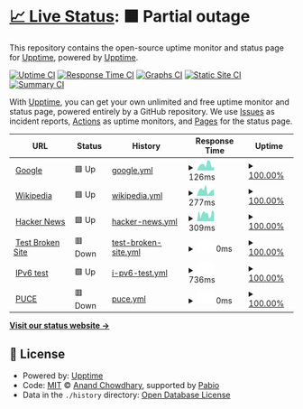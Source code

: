 # [📈 Live Status](https://demo.upptime.js.org): <!--live status--> **🟧 Partial outage**

This repository contains the open-source uptime monitor and status page for [Upptime](https://upptime.js.org), powered by [Upptime](https://github.com/upptime/upptime).

[![Uptime CI](https://github.com/fgmartinezt/repoUpptime/workflows/Uptime%20CI/badge.svg)](https://github.com/fgmartinezt/repoUpptime/actions?query=workflow%3A%22Uptime+CI%22)
[![Response Time CI](https://github.com/fgmartinezt/repoUpptime/workflows/Response%20Time%20CI/badge.svg)](https://github.com/fgmartinezt/repoUpptime/actions?query=workflow%3A%22Response+Time+CI%22)
[![Graphs CI](https://github.com/fgmartinezt/repoUpptime/workflows/Graphs%20CI/badge.svg)](https://github.com/fgmartinezt/repoUpptime/actions?query=workflow%3A%22Graphs+CI%22)
[![Static Site CI](https://github.com/fgmartinezt/repoUpptime/workflows/Static%20Site%20CI/badge.svg)](https://github.com/fgmartinezt/repoUpptime/actions?query=workflow%3A%22Static+Site+CI%22)
[![Summary CI](https://github.com/fgmartinezt/repoUpptime/workflows/Summary%20CI/badge.svg)](https://github.com/fgmartinezt/repoUpptime/actions?query=workflow%3A%22Summary+CI%22)

With [Upptime](https://upptime.js.org), you can get your own unlimited and free uptime monitor and status page, powered entirely by a GitHub repository. We use [Issues](https://github.com/upptime/upptime/issues) as incident reports, [Actions](https://github.com/fgmartinezt/repoUpptime/actions) as uptime monitors, and [Pages](https://demo.upptime.js.org) for the status page.

<!--start: status pages-->
<!-- This summary is generated by Upptime (https://github.com/upptime/upptime) -->
<!-- Do not edit this manually, your changes will be overwritten -->
<!-- prettier-ignore -->
| URL | Status | History | Response Time | Uptime |
| --- | ------ | ------- | ------------- | ------ |
| <img alt="" src="https://icons.duckduckgo.com/ip3/www.google.com.ico" height="13"> [Google](https://www.google.com) | 🟩 Up | [google.yml](https://github.com/Gabo19Mtz/repoUpptime/commits/HEAD/history/google.yml) | <details><summary><img alt="Response time graph" src="./graphs/google/response-time-week.png" height="20"> 126ms</summary><br><a href="https://fgmartinezt.github.io/repoUpptime/history/google"><img alt="Response time 108" src="https://img.shields.io/endpoint?url=https%3A%2F%2Fraw.githubusercontent.com%2FGabo19Mtz%2FrepoUpptime%2FHEAD%2Fapi%2Fgoogle%2Fresponse-time.json"></a><br><a href="https://fgmartinezt.github.io/repoUpptime/history/google"><img alt="24-hour response time 72" src="https://img.shields.io/endpoint?url=https%3A%2F%2Fraw.githubusercontent.com%2FGabo19Mtz%2FrepoUpptime%2FHEAD%2Fapi%2Fgoogle%2Fresponse-time-day.json"></a><br><a href="https://fgmartinezt.github.io/repoUpptime/history/google"><img alt="7-day response time 126" src="https://img.shields.io/endpoint?url=https%3A%2F%2Fraw.githubusercontent.com%2FGabo19Mtz%2FrepoUpptime%2FHEAD%2Fapi%2Fgoogle%2Fresponse-time-week.json"></a><br><a href="https://fgmartinezt.github.io/repoUpptime/history/google"><img alt="30-day response time 108" src="https://img.shields.io/endpoint?url=https%3A%2F%2Fraw.githubusercontent.com%2FGabo19Mtz%2FrepoUpptime%2FHEAD%2Fapi%2Fgoogle%2Fresponse-time-month.json"></a><br><a href="https://fgmartinezt.github.io/repoUpptime/history/google"><img alt="1-year response time 108" src="https://img.shields.io/endpoint?url=https%3A%2F%2Fraw.githubusercontent.com%2FGabo19Mtz%2FrepoUpptime%2FHEAD%2Fapi%2Fgoogle%2Fresponse-time-year.json"></a></details> | <details><summary><a href="https://fgmartinezt.github.io/repoUpptime/history/google">100.00%</a></summary><a href="https://fgmartinezt.github.io/repoUpptime/history/google"><img alt="All-time uptime 100.00%" src="https://img.shields.io/endpoint?url=https%3A%2F%2Fraw.githubusercontent.com%2FGabo19Mtz%2FrepoUpptime%2FHEAD%2Fapi%2Fgoogle%2Fuptime.json"></a><br><a href="https://fgmartinezt.github.io/repoUpptime/history/google"><img alt="24-hour uptime 100.00%" src="https://img.shields.io/endpoint?url=https%3A%2F%2Fraw.githubusercontent.com%2FGabo19Mtz%2FrepoUpptime%2FHEAD%2Fapi%2Fgoogle%2Fuptime-day.json"></a><br><a href="https://fgmartinezt.github.io/repoUpptime/history/google"><img alt="7-day uptime 100.00%" src="https://img.shields.io/endpoint?url=https%3A%2F%2Fraw.githubusercontent.com%2FGabo19Mtz%2FrepoUpptime%2FHEAD%2Fapi%2Fgoogle%2Fuptime-week.json"></a><br><a href="https://fgmartinezt.github.io/repoUpptime/history/google"><img alt="30-day uptime 100.00%" src="https://img.shields.io/endpoint?url=https%3A%2F%2Fraw.githubusercontent.com%2FGabo19Mtz%2FrepoUpptime%2FHEAD%2Fapi%2Fgoogle%2Fuptime-month.json"></a><br><a href="https://fgmartinezt.github.io/repoUpptime/history/google"><img alt="1-year uptime 100.00%" src="https://img.shields.io/endpoint?url=https%3A%2F%2Fraw.githubusercontent.com%2FGabo19Mtz%2FrepoUpptime%2FHEAD%2Fapi%2Fgoogle%2Fuptime-year.json"></a></details>
| <img alt="" src="https://icons.duckduckgo.com/ip3/en.wikipedia.org.ico" height="13"> [Wikipedia](https://en.wikipedia.org) | 🟩 Up | [wikipedia.yml](https://github.com/Gabo19Mtz/repoUpptime/commits/HEAD/history/wikipedia.yml) | <details><summary><img alt="Response time graph" src="./graphs/wikipedia/response-time-week.png" height="20"> 277ms</summary><br><a href="https://fgmartinezt.github.io/repoUpptime/history/wikipedia"><img alt="Response time 246" src="https://img.shields.io/endpoint?url=https%3A%2F%2Fraw.githubusercontent.com%2FGabo19Mtz%2FrepoUpptime%2FHEAD%2Fapi%2Fwikipedia%2Fresponse-time.json"></a><br><a href="https://fgmartinezt.github.io/repoUpptime/history/wikipedia"><img alt="24-hour response time 195" src="https://img.shields.io/endpoint?url=https%3A%2F%2Fraw.githubusercontent.com%2FGabo19Mtz%2FrepoUpptime%2FHEAD%2Fapi%2Fwikipedia%2Fresponse-time-day.json"></a><br><a href="https://fgmartinezt.github.io/repoUpptime/history/wikipedia"><img alt="7-day response time 277" src="https://img.shields.io/endpoint?url=https%3A%2F%2Fraw.githubusercontent.com%2FGabo19Mtz%2FrepoUpptime%2FHEAD%2Fapi%2Fwikipedia%2Fresponse-time-week.json"></a><br><a href="https://fgmartinezt.github.io/repoUpptime/history/wikipedia"><img alt="30-day response time 246" src="https://img.shields.io/endpoint?url=https%3A%2F%2Fraw.githubusercontent.com%2FGabo19Mtz%2FrepoUpptime%2FHEAD%2Fapi%2Fwikipedia%2Fresponse-time-month.json"></a><br><a href="https://fgmartinezt.github.io/repoUpptime/history/wikipedia"><img alt="1-year response time 246" src="https://img.shields.io/endpoint?url=https%3A%2F%2Fraw.githubusercontent.com%2FGabo19Mtz%2FrepoUpptime%2FHEAD%2Fapi%2Fwikipedia%2Fresponse-time-year.json"></a></details> | <details><summary><a href="https://fgmartinezt.github.io/repoUpptime/history/wikipedia">100.00%</a></summary><a href="https://fgmartinezt.github.io/repoUpptime/history/wikipedia"><img alt="All-time uptime 100.00%" src="https://img.shields.io/endpoint?url=https%3A%2F%2Fraw.githubusercontent.com%2FGabo19Mtz%2FrepoUpptime%2FHEAD%2Fapi%2Fwikipedia%2Fuptime.json"></a><br><a href="https://fgmartinezt.github.io/repoUpptime/history/wikipedia"><img alt="24-hour uptime 100.00%" src="https://img.shields.io/endpoint?url=https%3A%2F%2Fraw.githubusercontent.com%2FGabo19Mtz%2FrepoUpptime%2FHEAD%2Fapi%2Fwikipedia%2Fuptime-day.json"></a><br><a href="https://fgmartinezt.github.io/repoUpptime/history/wikipedia"><img alt="7-day uptime 100.00%" src="https://img.shields.io/endpoint?url=https%3A%2F%2Fraw.githubusercontent.com%2FGabo19Mtz%2FrepoUpptime%2FHEAD%2Fapi%2Fwikipedia%2Fuptime-week.json"></a><br><a href="https://fgmartinezt.github.io/repoUpptime/history/wikipedia"><img alt="30-day uptime 100.00%" src="https://img.shields.io/endpoint?url=https%3A%2F%2Fraw.githubusercontent.com%2FGabo19Mtz%2FrepoUpptime%2FHEAD%2Fapi%2Fwikipedia%2Fuptime-month.json"></a><br><a href="https://fgmartinezt.github.io/repoUpptime/history/wikipedia"><img alt="1-year uptime 100.00%" src="https://img.shields.io/endpoint?url=https%3A%2F%2Fraw.githubusercontent.com%2FGabo19Mtz%2FrepoUpptime%2FHEAD%2Fapi%2Fwikipedia%2Fuptime-year.json"></a></details>
| <img alt="" src="https://icons.duckduckgo.com/ip3/news.ycombinator.com.ico" height="13"> [Hacker News](https://news.ycombinator.com) | 🟩 Up | [hacker-news.yml](https://github.com/Gabo19Mtz/repoUpptime/commits/HEAD/history/hacker-news.yml) | <details><summary><img alt="Response time graph" src="./graphs/hacker-news/response-time-week.png" height="20"> 309ms</summary><br><a href="https://fgmartinezt.github.io/repoUpptime/history/hacker-news"><img alt="Response time 328" src="https://img.shields.io/endpoint?url=https%3A%2F%2Fraw.githubusercontent.com%2FGabo19Mtz%2FrepoUpptime%2FHEAD%2Fapi%2Fhacker-news%2Fresponse-time.json"></a><br><a href="https://fgmartinezt.github.io/repoUpptime/history/hacker-news"><img alt="24-hour response time 365" src="https://img.shields.io/endpoint?url=https%3A%2F%2Fraw.githubusercontent.com%2FGabo19Mtz%2FrepoUpptime%2FHEAD%2Fapi%2Fhacker-news%2Fresponse-time-day.json"></a><br><a href="https://fgmartinezt.github.io/repoUpptime/history/hacker-news"><img alt="7-day response time 309" src="https://img.shields.io/endpoint?url=https%3A%2F%2Fraw.githubusercontent.com%2FGabo19Mtz%2FrepoUpptime%2FHEAD%2Fapi%2Fhacker-news%2Fresponse-time-week.json"></a><br><a href="https://fgmartinezt.github.io/repoUpptime/history/hacker-news"><img alt="30-day response time 328" src="https://img.shields.io/endpoint?url=https%3A%2F%2Fraw.githubusercontent.com%2FGabo19Mtz%2FrepoUpptime%2FHEAD%2Fapi%2Fhacker-news%2Fresponse-time-month.json"></a><br><a href="https://fgmartinezt.github.io/repoUpptime/history/hacker-news"><img alt="1-year response time 328" src="https://img.shields.io/endpoint?url=https%3A%2F%2Fraw.githubusercontent.com%2FGabo19Mtz%2FrepoUpptime%2FHEAD%2Fapi%2Fhacker-news%2Fresponse-time-year.json"></a></details> | <details><summary><a href="https://fgmartinezt.github.io/repoUpptime/history/hacker-news">100.00%</a></summary><a href="https://fgmartinezt.github.io/repoUpptime/history/hacker-news"><img alt="All-time uptime 100.00%" src="https://img.shields.io/endpoint?url=https%3A%2F%2Fraw.githubusercontent.com%2FGabo19Mtz%2FrepoUpptime%2FHEAD%2Fapi%2Fhacker-news%2Fuptime.json"></a><br><a href="https://fgmartinezt.github.io/repoUpptime/history/hacker-news"><img alt="24-hour uptime 100.00%" src="https://img.shields.io/endpoint?url=https%3A%2F%2Fraw.githubusercontent.com%2FGabo19Mtz%2FrepoUpptime%2FHEAD%2Fapi%2Fhacker-news%2Fuptime-day.json"></a><br><a href="https://fgmartinezt.github.io/repoUpptime/history/hacker-news"><img alt="7-day uptime 100.00%" src="https://img.shields.io/endpoint?url=https%3A%2F%2Fraw.githubusercontent.com%2FGabo19Mtz%2FrepoUpptime%2FHEAD%2Fapi%2Fhacker-news%2Fuptime-week.json"></a><br><a href="https://fgmartinezt.github.io/repoUpptime/history/hacker-news"><img alt="30-day uptime 100.00%" src="https://img.shields.io/endpoint?url=https%3A%2F%2Fraw.githubusercontent.com%2FGabo19Mtz%2FrepoUpptime%2FHEAD%2Fapi%2Fhacker-news%2Fuptime-month.json"></a><br><a href="https://fgmartinezt.github.io/repoUpptime/history/hacker-news"><img alt="1-year uptime 100.00%" src="https://img.shields.io/endpoint?url=https%3A%2F%2Fraw.githubusercontent.com%2FGabo19Mtz%2FrepoUpptime%2FHEAD%2Fapi%2Fhacker-news%2Fuptime-year.json"></a></details>
| <img alt="" src="https://icons.duckduckgo.com/ip3/thissitedoesnotexist.koj.co.ico" height="13"> [Test Broken Site](https://thissitedoesnotexist.koj.co) | 🟥 Down | [test-broken-site.yml](https://github.com/Gabo19Mtz/repoUpptime/commits/HEAD/history/test-broken-site.yml) | <details><summary><img alt="Response time graph" src="./graphs/test-broken-site/response-time-week.png" height="20"> 0ms</summary><br><a href="https://fgmartinezt.github.io/repoUpptime/history/test-broken-site"><img alt="Response time 0" src="https://img.shields.io/endpoint?url=https%3A%2F%2Fraw.githubusercontent.com%2FGabo19Mtz%2FrepoUpptime%2FHEAD%2Fapi%2Ftest-broken-site%2Fresponse-time.json"></a><br><a href="https://fgmartinezt.github.io/repoUpptime/history/test-broken-site"><img alt="24-hour response time 0" src="https://img.shields.io/endpoint?url=https%3A%2F%2Fraw.githubusercontent.com%2FGabo19Mtz%2FrepoUpptime%2FHEAD%2Fapi%2Ftest-broken-site%2Fresponse-time-day.json"></a><br><a href="https://fgmartinezt.github.io/repoUpptime/history/test-broken-site"><img alt="7-day response time 0" src="https://img.shields.io/endpoint?url=https%3A%2F%2Fraw.githubusercontent.com%2FGabo19Mtz%2FrepoUpptime%2FHEAD%2Fapi%2Ftest-broken-site%2Fresponse-time-week.json"></a><br><a href="https://fgmartinezt.github.io/repoUpptime/history/test-broken-site"><img alt="30-day response time 0" src="https://img.shields.io/endpoint?url=https%3A%2F%2Fraw.githubusercontent.com%2FGabo19Mtz%2FrepoUpptime%2FHEAD%2Fapi%2Ftest-broken-site%2Fresponse-time-month.json"></a><br><a href="https://fgmartinezt.github.io/repoUpptime/history/test-broken-site"><img alt="1-year response time 0" src="https://img.shields.io/endpoint?url=https%3A%2F%2Fraw.githubusercontent.com%2FGabo19Mtz%2FrepoUpptime%2FHEAD%2Fapi%2Ftest-broken-site%2Fresponse-time-year.json"></a></details> | <details><summary><a href="https://fgmartinezt.github.io/repoUpptime/history/test-broken-site">100.00%</a></summary><a href="https://fgmartinezt.github.io/repoUpptime/history/test-broken-site"><img alt="All-time uptime 100.00%" src="https://img.shields.io/endpoint?url=https%3A%2F%2Fraw.githubusercontent.com%2FGabo19Mtz%2FrepoUpptime%2FHEAD%2Fapi%2Ftest-broken-site%2Fuptime.json"></a><br><a href="https://fgmartinezt.github.io/repoUpptime/history/test-broken-site"><img alt="24-hour uptime 100.00%" src="https://img.shields.io/endpoint?url=https%3A%2F%2Fraw.githubusercontent.com%2FGabo19Mtz%2FrepoUpptime%2FHEAD%2Fapi%2Ftest-broken-site%2Fuptime-day.json"></a><br><a href="https://fgmartinezt.github.io/repoUpptime/history/test-broken-site"><img alt="7-day uptime 100.00%" src="https://img.shields.io/endpoint?url=https%3A%2F%2Fraw.githubusercontent.com%2FGabo19Mtz%2FrepoUpptime%2FHEAD%2Fapi%2Ftest-broken-site%2Fuptime-week.json"></a><br><a href="https://fgmartinezt.github.io/repoUpptime/history/test-broken-site"><img alt="30-day uptime 100.00%" src="https://img.shields.io/endpoint?url=https%3A%2F%2Fraw.githubusercontent.com%2FGabo19Mtz%2FrepoUpptime%2FHEAD%2Fapi%2Ftest-broken-site%2Fuptime-month.json"></a><br><a href="https://fgmartinezt.github.io/repoUpptime/history/test-broken-site"><img alt="1-year uptime 100.00%" src="https://img.shields.io/endpoint?url=https%3A%2F%2Fraw.githubusercontent.com%2FGabo19Mtz%2FrepoUpptime%2FHEAD%2Fapi%2Ftest-broken-site%2Fuptime-year.json"></a></details>
| <img alt="" src="https://icons.duckduckgo.com/ip3/null.ico" height="13"> [IPv6 test](forwardemail.net) | 🟩 Up | [i-pv6-test.yml](https://github.com/Gabo19Mtz/repoUpptime/commits/HEAD/history/i-pv6-test.yml) | <details><summary><img alt="Response time graph" src="./graphs/i-pv6-test/response-time-week.png" height="20"> 736ms</summary><br><a href="https://fgmartinezt.github.io/repoUpptime/history/i-pv6-test"><img alt="Response time 745" src="https://img.shields.io/endpoint?url=https%3A%2F%2Fraw.githubusercontent.com%2FGabo19Mtz%2FrepoUpptime%2FHEAD%2Fapi%2Fi-pv6-test%2Fresponse-time.json"></a><br><a href="https://fgmartinezt.github.io/repoUpptime/history/i-pv6-test"><img alt="24-hour response time 904" src="https://img.shields.io/endpoint?url=https%3A%2F%2Fraw.githubusercontent.com%2FGabo19Mtz%2FrepoUpptime%2FHEAD%2Fapi%2Fi-pv6-test%2Fresponse-time-day.json"></a><br><a href="https://fgmartinezt.github.io/repoUpptime/history/i-pv6-test"><img alt="7-day response time 736" src="https://img.shields.io/endpoint?url=https%3A%2F%2Fraw.githubusercontent.com%2FGabo19Mtz%2FrepoUpptime%2FHEAD%2Fapi%2Fi-pv6-test%2Fresponse-time-week.json"></a><br><a href="https://fgmartinezt.github.io/repoUpptime/history/i-pv6-test"><img alt="30-day response time 745" src="https://img.shields.io/endpoint?url=https%3A%2F%2Fraw.githubusercontent.com%2FGabo19Mtz%2FrepoUpptime%2FHEAD%2Fapi%2Fi-pv6-test%2Fresponse-time-month.json"></a><br><a href="https://fgmartinezt.github.io/repoUpptime/history/i-pv6-test"><img alt="1-year response time 745" src="https://img.shields.io/endpoint?url=https%3A%2F%2Fraw.githubusercontent.com%2FGabo19Mtz%2FrepoUpptime%2FHEAD%2Fapi%2Fi-pv6-test%2Fresponse-time-year.json"></a></details> | <details><summary><a href="https://fgmartinezt.github.io/repoUpptime/history/i-pv6-test">100.00%</a></summary><a href="https://fgmartinezt.github.io/repoUpptime/history/i-pv6-test"><img alt="All-time uptime 100.00%" src="https://img.shields.io/endpoint?url=https%3A%2F%2Fraw.githubusercontent.com%2FGabo19Mtz%2FrepoUpptime%2FHEAD%2Fapi%2Fi-pv6-test%2Fuptime.json"></a><br><a href="https://fgmartinezt.github.io/repoUpptime/history/i-pv6-test"><img alt="24-hour uptime 100.00%" src="https://img.shields.io/endpoint?url=https%3A%2F%2Fraw.githubusercontent.com%2FGabo19Mtz%2FrepoUpptime%2FHEAD%2Fapi%2Fi-pv6-test%2Fuptime-day.json"></a><br><a href="https://fgmartinezt.github.io/repoUpptime/history/i-pv6-test"><img alt="7-day uptime 100.00%" src="https://img.shields.io/endpoint?url=https%3A%2F%2Fraw.githubusercontent.com%2FGabo19Mtz%2FrepoUpptime%2FHEAD%2Fapi%2Fi-pv6-test%2Fuptime-week.json"></a><br><a href="https://fgmartinezt.github.io/repoUpptime/history/i-pv6-test"><img alt="30-day uptime 100.00%" src="https://img.shields.io/endpoint?url=https%3A%2F%2Fraw.githubusercontent.com%2FGabo19Mtz%2FrepoUpptime%2FHEAD%2Fapi%2Fi-pv6-test%2Fuptime-month.json"></a><br><a href="https://fgmartinezt.github.io/repoUpptime/history/i-pv6-test"><img alt="1-year uptime 100.00%" src="https://img.shields.io/endpoint?url=https%3A%2F%2Fraw.githubusercontent.com%2FGabo19Mtz%2FrepoUpptime%2FHEAD%2Fapi%2Fi-pv6-test%2Fuptime-year.json"></a></details>
| <img alt="" src="https://icons.duckduckgo.com/ip3/www.puce.edu.ec.ico" height="13"> [PUCE](https://www.puce.edu.ec/) | 🟥 Down | [puce.yml](https://github.com/Gabo19Mtz/repoUpptime/commits/HEAD/history/puce.yml) | <details><summary><img alt="Response time graph" src="./graphs/puce/response-time-week.png" height="20"> 0ms</summary><br><a href="https://fgmartinezt.github.io/repoUpptime/history/puce"><img alt="Response time 0" src="https://img.shields.io/endpoint?url=https%3A%2F%2Fraw.githubusercontent.com%2FGabo19Mtz%2FrepoUpptime%2FHEAD%2Fapi%2Fpuce%2Fresponse-time.json"></a><br><a href="https://fgmartinezt.github.io/repoUpptime/history/puce"><img alt="24-hour response time 0" src="https://img.shields.io/endpoint?url=https%3A%2F%2Fraw.githubusercontent.com%2FGabo19Mtz%2FrepoUpptime%2FHEAD%2Fapi%2Fpuce%2Fresponse-time-day.json"></a><br><a href="https://fgmartinezt.github.io/repoUpptime/history/puce"><img alt="7-day response time 0" src="https://img.shields.io/endpoint?url=https%3A%2F%2Fraw.githubusercontent.com%2FGabo19Mtz%2FrepoUpptime%2FHEAD%2Fapi%2Fpuce%2Fresponse-time-week.json"></a><br><a href="https://fgmartinezt.github.io/repoUpptime/history/puce"><img alt="30-day response time 0" src="https://img.shields.io/endpoint?url=https%3A%2F%2Fraw.githubusercontent.com%2FGabo19Mtz%2FrepoUpptime%2FHEAD%2Fapi%2Fpuce%2Fresponse-time-month.json"></a><br><a href="https://fgmartinezt.github.io/repoUpptime/history/puce"><img alt="1-year response time 0" src="https://img.shields.io/endpoint?url=https%3A%2F%2Fraw.githubusercontent.com%2FGabo19Mtz%2FrepoUpptime%2FHEAD%2Fapi%2Fpuce%2Fresponse-time-year.json"></a></details> | <details><summary><a href="https://fgmartinezt.github.io/repoUpptime/history/puce">100.00%</a></summary><a href="https://fgmartinezt.github.io/repoUpptime/history/puce"><img alt="All-time uptime 100.00%" src="https://img.shields.io/endpoint?url=https%3A%2F%2Fraw.githubusercontent.com%2FGabo19Mtz%2FrepoUpptime%2FHEAD%2Fapi%2Fpuce%2Fuptime.json"></a><br><a href="https://fgmartinezt.github.io/repoUpptime/history/puce"><img alt="24-hour uptime 100.00%" src="https://img.shields.io/endpoint?url=https%3A%2F%2Fraw.githubusercontent.com%2FGabo19Mtz%2FrepoUpptime%2FHEAD%2Fapi%2Fpuce%2Fuptime-day.json"></a><br><a href="https://fgmartinezt.github.io/repoUpptime/history/puce"><img alt="7-day uptime 100.00%" src="https://img.shields.io/endpoint?url=https%3A%2F%2Fraw.githubusercontent.com%2FGabo19Mtz%2FrepoUpptime%2FHEAD%2Fapi%2Fpuce%2Fuptime-week.json"></a><br><a href="https://fgmartinezt.github.io/repoUpptime/history/puce"><img alt="30-day uptime 100.00%" src="https://img.shields.io/endpoint?url=https%3A%2F%2Fraw.githubusercontent.com%2FGabo19Mtz%2FrepoUpptime%2FHEAD%2Fapi%2Fpuce%2Fuptime-month.json"></a><br><a href="https://fgmartinezt.github.io/repoUpptime/history/puce"><img alt="1-year uptime 100.00%" src="https://img.shields.io/endpoint?url=https%3A%2F%2Fraw.githubusercontent.com%2FGabo19Mtz%2FrepoUpptime%2FHEAD%2Fapi%2Fpuce%2Fuptime-year.json"></a></details>

<!--end: status pages-->

[**Visit our status website →**](https://demo.upptime.js.org)

## 📄 License

- Powered by: [Upptime](https://github.com/upptime/upptime)
- Code: [MIT](./LICENSE) © [Anand Chowdhary](https://anandchowdhary.com), supported by [Pabio](https://pabio.com)
- Data in the `./history` directory: [Open Database License](https://opendatacommons.org/licenses/odbl/1-0/)
